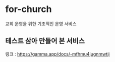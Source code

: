 # for-church
교회 운영을 위한 기초적인 운영 서비스 

## 테스트 삼아 만들어 본 서비스
링크 : https://gamma.app/docs/-mfhmu4jugnmwtji
